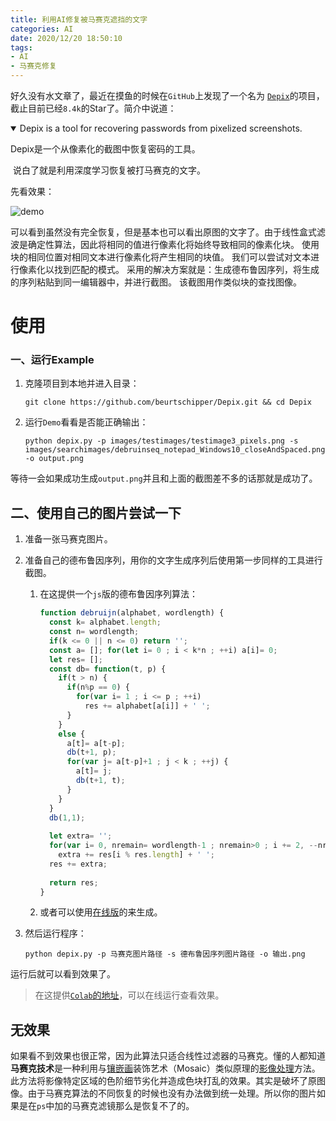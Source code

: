 ```yaml
---
title: 利用AI修复被马赛克遮挡的文字
categories: AI
date: 2020/12/20 18:50:10
tags:
- AI
- 马赛克修复
---
```

​        好久没有水文章了，最近在摸鱼的时候在`GitHub`上发现了一个名为 [`Depix`](https://github.com/beurtschipper/Depix)的项目，截止目前已经`8.4k`的Star了。简介中说道：

<details open>
    <summary>Depix is a tool for recovering passwords from pixelized screenshots.</summary>
    <p>Depix是一个从像素化的截图中恢复密码的工具。</p>
</details>
​        说白了就是利用深度学习恢复被打马赛克的文字。

先看效果：

![demo](https://image.2077tech.com/uploads/big/39d546ea350daab3f5ef3370dfc7b8af.png)

<!--more-->

​        可以看到虽然没有完全恢复，但是基本也可以看出原图的文字了。由于线性盒式滤波是确定性算法，因此将相同的值进行像素化将始终导致相同的像素化块。 使用块的相同位置对相同文本进行像素化将产生相同的块值。 我们可以尝试对文本进行像素化以找到匹配的模式。 采用的解决方案就是：生成德布鲁因序列，将生成的序列粘贴到同一编辑器中，并进行截图。 该截图用作类似块的查找图像。

# 使用

### 一、运行Example

1. 克隆项目到本地并进入目录：

   ```shell
   git clone https://github.com/beurtschipper/Depix.git && cd Depix
   ```

2. 运行`Demo`看看是否能正确输出：

   ```shell
   python depix.py -p images/testimages/testimage3_pixels.png -s images/searchimages/debruinseq_notepad_Windows10_closeAndSpaced.png -o output.png
   ```

等待一会如果成功生成`output.png`并且和上面的截图差不多的话那就是成功了。

## 二、使用自己的图片尝试一下

1. 准备一张马赛克图片。

2. 准备自己的德布鲁因序列，用你的文字生成序列后使用第一步同样的工具进行截图。

   1. 在这提供一个`js`版的德布鲁因序列算法：

      ```javascript
      function debruijn(alphabet, wordlength) {
        const k= alphabet.length;
        const n= wordlength;
        if(k <= 0 || n <= 0) return '';
        const a= []; for(let i= 0 ; i < k*n ; ++i) a[i]= 0;
        let res= [];
        const db= function(t, p) {
          if(t > n) {
            if(n%p == 0) {
              for(var i= 1 ; i <= p ; ++i)
                res += alphabet[a[i]] + ' ';
            }
          }
          else {
            a[t]= a[t-p];
            db(t+1, p);
            for(var j= a[t-p]+1 ; j < k ; ++j) {
              a[t]= j;
              db(t+1, t);
            }
          }
        }
        db(1,1);
        
        let extra= '';
        for(var i= 0, nremain= wordlength-1 ; nremain>0 ; i += 2, --nremain)
          extra += res[i % res.length] + ' ';
        res += extra;
        
        return res;
      }
      ```

   2. 或者可以使用[在线版](https://damip.net/article-de-bruijn-sequence)的来生成。

3. 然后运行程序：

   ```shell
   python depix.py -p 马赛克图片路径 -s 德布鲁因序列图片路径 -o 输出.png
   ```

运行后就可以看到效果了。

> 在这提供[`Colab`的地址](https://colab.research.google.com/drive/1O8EQlUsJRZOj4_i5T7FRlJiqXhkeQ6nV?usp=sharing)，可以在线运行查看效果。

## 无效果

​        如果看不到效果也很正常，因为此算法只适合线性过滤器的马赛克。懂的人都知道**马赛克技术**是一种利用与[镶嵌画](https://zh.wikipedia.org/wiki/鑲嵌畫)装饰艺术（Mosaic）类似原理的[影像处理](https://zh.wikipedia.org/wiki/影像處理)方法。此方法将影像特定区域的色阶细节劣化并造成色块打乱的效果。其实是破坏了原图像。由于马赛克算法的不同恢复的时候也没有办法做到统一处理。所以你的图片如果是在`ps`中加的马赛克滤镜那么是恢复不了的。